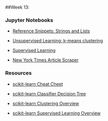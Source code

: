 ##Week 13:

<!--
check out Python cookbook on processing different data models:
https://utexas.instructure.com/courses/1216881/files/folder/Week_13?preview=44193290
-->


### Jupyter Notebooks

- [Reference Snippets: Strings and Lists](https://github.com/pcda17/pcda17.github.io/blob/master/Reference_Snippets_--_Strings_and_Lists.ipynb)

- [Unsupervised Learning: k-means clustering](https://github.com/pcda17/pcda17.github.io/blob/master/Week-11.1_Clustering.ipynb)

- [Supervised Learning](https://github.com/pcda17/pcda17.github.io/blob/master/Week-11.2_Supervised-learning.ipynb)

- [New York Times Article Scraper](https://github.com/pcda17/pcda17.github.io/blob/master/Week-11_NYT_Article_Scrape.ipynb)


### Resources

- [scikit-learn Cheat Cheet](https://s3.amazonaws.com/assets.datacamp.com/blog_assets/Scikit_Learn_Cheat_Sheet_Python.pdf)

- [scikit-learn Classifier Decision Tree](http://scikit-learn.org/stable/tutorial/machine_learning_map/index.html)

- [scikit-learn Clustering Overview](http://scikit-learn.org/stable/modules/clustering.html)

- [scikit-learn Supervised Learning Overview](http://scikit-learn.org/stable/tutorial/statistical_inference/supervised_learning.html)
